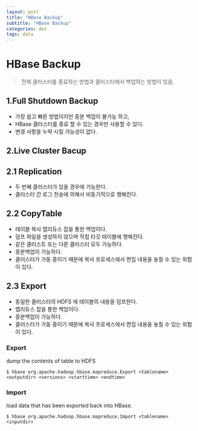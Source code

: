 ```yaml
---
layout: post
title: "HBase Backup"
subtitle: "HBase Backup"
categories: dev
tags: data
---
```


HBase Backup 
============
> 전체 클러스터를 종료하는 방법과 클러스터에서 백업하는 방법이 있음.

1.Full Shutdown Backup
--------------------
* 가장 쉽고 빠른 방법이지만 증분 백업이 불가능 하고, 
* HBase 클러스터를 종료 할 수 있는 경우만 사용할 수 있다.
* 변경 사항을 누락 시킬 가능성이 없다.

2.Live Cluster Bacup
--------------------

## 2.1 Replication
* 두 번째 클러스터가 있을 경우에 가능한다.
* 클러스터 간 로그 전송에 의해서 비동기적으로 행해진다. 

## 2.2 CopyTable

* 테이블 복사 맵리듀스 잡을 통한 백업이다.
* 덤프 파일을 생성하지 않으며 직접 타깃 테이블에 행해진다.
* 같은 클러스트 또는 다른 클러스터 모두 가능하다.
* 증분백업이 가능하다.
* 클러스터가 가동 중이기 때문에 복사 프로세스에서 편집 내용을 놓칠 수 있는 위험이 있다.

## 2.3 Export

* 동일한 클러스터의 HDFS 에 테이블의 내용을 덤프한다.
* 맵리듀스 잡을 통한 백업이다.
* 증분백업이 가능하다.
* 클러스터가 가동 중이기 때문에 복사 프로세스에서 편집 내용을 놓칠 수 있는 위험이 있다.

### Export
dump the contents of table to HDFS
```
$ hbase org.apache.hadoop.hbase.mapreduce.Export <tablename> <outputdir> <versions> <starttime> <endtime>
```

### Import
load data that has been exported back into HBase.
```
$ hbase org.apache.hadoop.hbase.mapreduce.Import <tablename> <inputdir>
```

